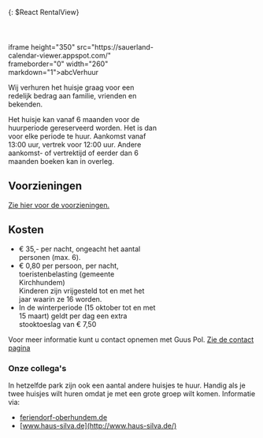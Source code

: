
<style type="text/css" markdown="1">
.leftCol {
	float: left;
	display: block;
	width: 30%;
	min-width: 250px;
	margin-right: 25px;
	margin-top: 40px;
	
}

.rightCol {
	float: left;
	display: block;
	width: 60%;
	margin-right: 25px;
}
ul.price-list {
	 margin-left: 10px;
	 padding: 0 0 0 12px;
}
</style>


{: $React RentalView}


<div class="leftCol">


</div>

<div class="rightCol">
    iframe height="350" src="https://sauerland-calendar-viewer.appspot.com/" frameborder="0" width="260" markdown="1">abc</iframe
    <h2>Verhuur</h2>
    <p>
    Wij verhuren het huisje graag voor een redelijk bedrag aan familie, vrienden en bekenden.
    </p>
    <p>
    Het huisje kan vanaf 6 maanden voor de huurperiode gereserveerd worden.
    Het is dan voor elke periode te huur. Aankomst vanaf 13:00 uur, vertrek voor 12:00 uur.  
    Andere aankomst- of vertrektijd of eerder dan 6 maanden boeken kan in overleg.
    </p>
    <h2>Voorzieningen</h2>
    <p>
        <a href="./het-huisje#voorzieningen">Zie hier voor de voorzieningen.</a>
    </p>
    <div>
        <h2>Kosten</h2>
        <ul class="price-list">
            <li>€ 35,- per nacht, ongeacht het aantal personen (max. 6).</li>
            <li>€ 0,80 per persoon, per nacht, toeristenbelasting (gemeente Kirchhundem)<br>
            Kinderen zijn vrijgesteld tot en met het jaar waarin ze 16 worden.</li>
            <li>In de winterperiode (15 oktober tot en met 15 maart) geldt per dag een extra stooktoeslag van € 7,50</li>
        </ul>
    </div>
</div>


<p style="clear:both;" />


Voor meer informatie kunt u contact opnemen met Guus Pol. [Zie de contact pagina](./contact#top)


### Onze collega's

In hetzelfde park zijn ook een aantal andere huisjes te huur. Handig als je twee huisjes wilt huren omdat je met een grote groep wilt komen. Informatie via:

* [feriendorf-oberhundem.de](http://feriendorf-oberhundem.de/)
* [www.haus-silva.de](http://www.haus-silva.de/)




